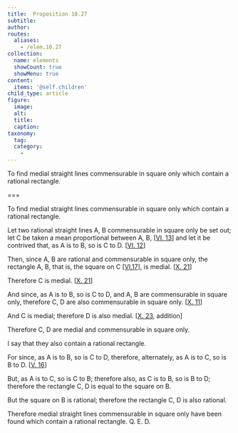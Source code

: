 ```yaml
---
title:  Proposition 10.27
subtitle: 
author:
routes:
  aliases:
    - /elem.10.27
collection:
  name: elements
  showCount: true
  showMenu: true
content:
  items: '@self.children'
child_type: article
figure:
  image:
  alt:
  title:
  caption:
taxonomy:
  tag:
  category:
    - 
---
```


<p><hi rend="ital">To find medial straight lines commensurable in square only which contain a rational rectangle</hi>. </p>

===

<p><span class="ital">To find medial straight lines commensurable in square only which contain a rational rectangle</span>. </p>

<p>Let two rational straight lines <span class="ital">A</span>, <span class="ital">B</span> commensurable in square only be set out; let <span class="ital">C</span> be taken a mean proportional between <span class="ital">A</span>, <span class="ital">B</span>, [<a href="/elem.6.13">VI. 13</a>] and let it be contrived that, 
       <span class="center">as <span class="ital">A</span> is to <span class="ital">B</span>, so is <span class="ital">C</span> to <span class="ital">D</span>. [<a href="/elem.6.12">VI. 12</a>]</span>
      </p>

<p>Then, since <span class="ital">A</span>, <span class="ital">B</span> are rational and commensurable in square only, the rectangle <span class="ital">A</span>, <span class="ital">B</span>, that is, the square on <span class="ital">C</span> [<a href="/elem.6.17">VI.17</a>], is medial. [<a href="/elem.10.21">X. 21</a>] </p>

<p>Therefore <span class="ital">C</span> is medial. [<a href="/elem.10.21">X. 21</a>] </p>

<p>And since, as <span class="ital">A</span> is to <span class="ital">B</span>, so is <span class="ital">C</span> to <span class="ital">D</span>, and <span class="ital">A</span>, <span class="ital">B</span> are commensurable in square only, therefore <span class="ital">C</span>, <span class="ital">D</span> are also commensurable in square only. [<a href="/elem.10.11">X. 11</a>] </p>

<p>And <span class="ital">C</span> is medial; therefore <span class="ital">D</span> is also medial. [<a href="/elem.10.23">X. 23</a>, addition] </p>

<p>Therefore <span class="ital">C</span>, <span class="ital">D</span> are medial and commensurable in square only. </p>

<p>I say that they also contain a rational rectangle. </p>

<p>For since, as <span class="ital">A</span> is to <span class="ital">B</span>, so is <span class="ital">C</span> to <span class="ital">D</span>, therefore, alternately, as <span class="ital">A</span> is to <span class="ital">C</span>, so is <span class="ital">B</span> to <span class="ital">D</span>. [<a href="/elem.5.16">V. 16</a>] </p>

<p>But, as <span class="ital">A</span> is to <span class="ital">C</span>, so is <span class="ital">C</span> to <span class="ital">B</span>; therefore also, as <span class="ital">C</span> is to <span class="ital">B</span>, so is <span class="ital">B</span> to <span class="ital">D</span>; therefore the rectangle <span class="ital">C</span>, <span class="ital">D</span> is equal to the square on <span class="ital">B</span>. <pb n="61"/></p>

<p>But the square on <span class="ital">B</span> is rational; therefore the rectangle <span class="ital">C</span>, <span class="ital">D</span> is also rational. </p>

<p>Therefore medial straight lines commensurable in square only have been found which contain a rational rectangle. Q. E. D.</p>
